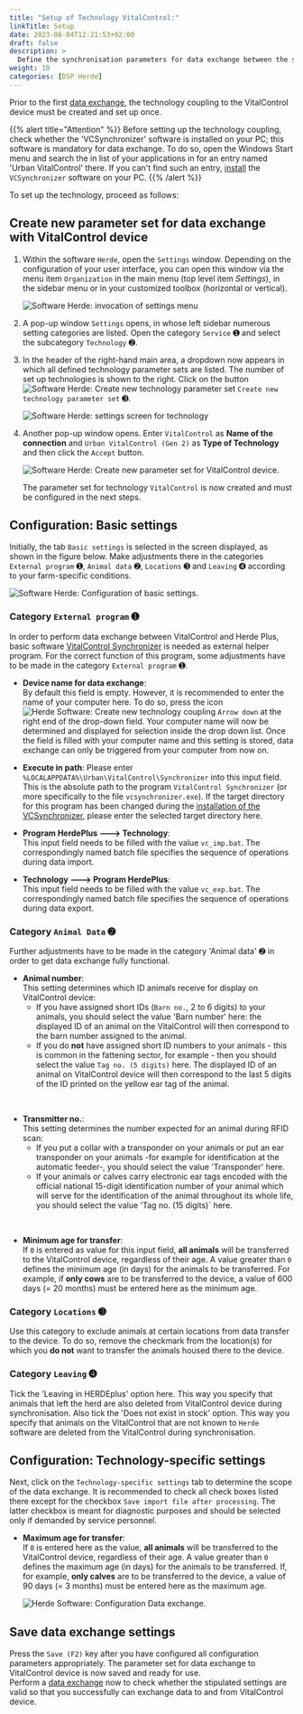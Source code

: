 ```yaml
---
title: "Setup of Technology VitalControl:"
linkTitle: Setup
date: 2023-08-04T12:21:53+02:00
draft: false
description: >
  Define the synchronisation parameters for data exchange between the software *Herde* and the VitalControl device.
weight: 10
categories: [DSP Herde]
---
```

Prior to the first [data exchange](../data-exchange/), the technology coupling to the VitalControl device must be created and set up once.

{{% alert title="Attention" %}}
Before setting up the technology coupling, check whether the 'VCSynchronizer' software is installed on your PC; this software is mandatory for data exchange.  To do so, open the Windows Start menu and search the in list of your applications in for an entry named 'Urban VitalControl' there. If you can't find such an entry, [install](../../vcsynchronizer/installation/) the `VCSynchronizer` software on your PC.
{{% /alert %}}

To set up the technology, proceed as follows:

## Create new parameter set for data exchange with VitalControl device

1. Within the software `Herde`, open the `Settings` window. Depending on the configuration of your user interface, you can open this window via the menu item `Organization` in the main menu (top level item _Settings_), in the sidebar menu or in your customized toolbox (horizontal or vertical).

   ![Software Herde: invocation of settings menu](../screenshots/settings.png "Herde: invoke Settings")

1. A pop-up window `Settings` opens, in whose left sidebar numerous setting categories are listed. Open the category `Service` ➊ and select the subcategory `Technology` ➋.

1. In the header of the right-hand main area, a dropdown now appears in which all defined technology parameter sets are listed. The number of set up technologies is shown to the right. Click on the button ![Software Herde: Create new technology parameter set](/icons/new.png "Herde: Create Technology Coupling") `Create new technology parameter set` ➌.

   ![Software Herde: settings screen for technology](../screenshots/settings-technology.png "Herde: Settings for Technology")

1. Another pop-up window opens. Enter `VitalControl` as **Name of the connection** and `Urban VitalControl (Gen 2)` as **Type of Technology** and then click the `Accept` button.

   ![Software Herde: Create new parameter set for VitalControl device](../screenshots/new-technology.png "Create new technology: VitalControl").

   The parameter set for technology `VitalControl` is now created and must be configured in the next steps.

## Configuration: Basic settings

Initially, the tab `Basic settings` is selected in the screen displayed, as shown in the figure below. Make adjustments there in the categories `External program` ➊, `Animal data` ➋, `Locations` ➌ and `Leaving` ➍ according to your farm-specific conditions.

   ![Software Herde: Configuration of basic settings](../screenshots/basic-settings.png "Technology VitalControl: Basic settings").
   
### Category `External program` ➊

In order to perform data exchange between VitalControl and Herde Plus, basic software [VitalControl Synchronizer](../../vcsynchronizer) is needed as external helper program. For the correct function of this program, some adjustments have to be made in the category `External program` ➊.

- **Device name for data exchange**:  
  By default this field is empty. However, it is recommended to enter the name of your computer here. To do so, press the icon ![Herde Software: Create new technology coupling](/icons/arrow-down.png "Herde: Create technology coupling") `Arrow down` at the right end of the drop-down field. Your computer name will now be determined and displayed for selection inside the drop down list. Once the field is filled with your computer name and this setting is stored, data exchange can only be triggered from your computer from now on.

- **Execute in path**:
  Please enter `%LOCALAPPDATA%\Urban\VitalControl\Synchronizer` into this input field. This is the absolute path to the program `VitalControl Synchronizer` (or more specifically to the file `vcsynchronizer.exe`). If the target directory for this program has been changed during the [installation of the VCSynchronizer](../../vcsynchronizer/installation), please enter the selected target directory here.

- **Program HerdePlus 🡒 Technology**:  
  This input field needs to be filled with the value `vc_imp.bat`. The correspondingly named batch file specifies the sequence of operations during data import.

- **Technology 🡒  Program HerdePlus**:  
  This input field needs to be filled with the value `vc_exp.bat`. The correspondingly named batch file specifies the sequence of operations during data export.

### Category `Animal Data` ➋

Further adjustments have to be made in the category 'Animal data' ➋ in order to get data exchange fully functional.

- **Animal number**:  
  This setting determines which ID animals receive for display on VitalControl device:
  - If you have assigned short IDs (`Barn no.`, 2 to 6 digits) to your animals, you should select the value 'Barn number' here: the displayed ID of an animal on the VitalControl will then correspond to the barn number assigned to the animal.
  - If you do **not** have assigned short ID numbers to your animals - this is common in the fattening sector, for example - then you should select the value `Tag no. (5 digits)` here. The displayed ID of an animal on VitalControl device will then correspond to the last 5 digits of the ID printed on the yellow ear tag of the animal.
  
<br>

- **Transmitter no.**:  
  This setting determines the number expected for an animal during RFID scan:  
  - If you put a collar with a transponder on your animals or put an ear transponder on your animals -for example for identification at the automatic feeder-, you should select the value 'Transponder' here.
  - If your animals or calves carry electronic ear tags encoded with the official national 15-digit identification number of your animal which will serve for the identification of the animal throughout its whole life, you should select the value 'Tag no. (15 digits)` here.

<br>

- **Minimum age for transfer**:  
  If `0` is entered as value for this input field, **all animals** will be transferred to the VitalControl device, regardless of their age. A value greater than `0` defines the minimum age (in days) for the animals to be transferred. For example, if **only cows** are to be transferred to the device, a value of 600 days (= 20 months) must be entered here as the minimum age.

### Category `Locations` ➌

Use this category to exclude animals at certain locations from data transfer to the device. To do so, remove the checkmark from the location(s) for which you **do not** want to transfer the animals housed there to the device.

### Category `Leaving` ➍

Tick the 'Leaving in HERDEplus' option here. This way you specify that animals that left the herd are also deleted from VitalControl device during synchronisation.
Also tick the 'Does not exist in stock' option. This way you specify that animals on the VitalControl that are not known to `Herde` software are deleted from the VitalControl during synchronisation.

## Configuration: Technology-specific settings

Next, click on the `Technology-specific settings` tab to determine the scope of the data exchange. It is recommended to check all check boxes listed there except for the checkbox `Save import file after processing`. The latter checkbox is meant for diagnostic purposes and should be selected only if demanded by service personnel.

- **Maximum age for transfer**:  
  If `0` is entered here as the value, **all animals** will be transferred to the VitalControl device, regardless of their age. A value greater than `0` defines the maximum age (in days) for the animals to be transferred. If, for example, **only calves** are to be transferred to the device, a value of 90 days (= 3 months) must be entered here as the maximum age.

   ![Herde Software: Configuration Data exchange](../screenshots/technology-specific-settings.png "Data exchange: specific settings").

## Save data exchange settings

Press the `Save (F2)` key after you have configured all configuration parameters appropriately. The parameter set for data exchange to VitalControl device is now saved and ready for use.  
Perform a [data exchange](../data-exchange/) now to check whether the stipulated settings are valid so that you successfully can exchange data to and from VitalControl device.

